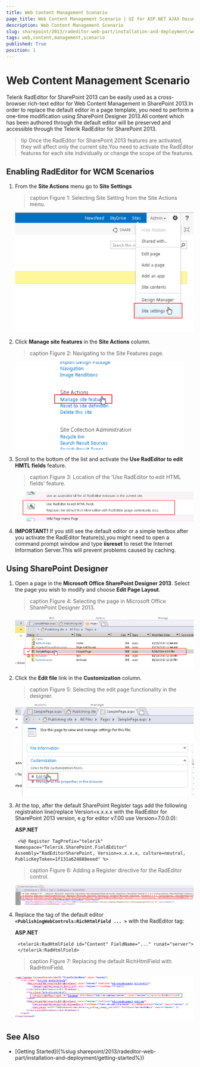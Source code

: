 ```yaml
---
title: Web Content Management Scenario
page_title: Web Content Management Scenario | UI for ASP.NET AJAX Documentation
description: Web Content Management Scenario
slug: sharepoint/2013/radeditor-web-part/installation-and-deployment/web-content-management-scenario
tags: web,content,management,scenario
published: True
position: 1
---
```


# Web Content Management Scenario



Telerik RadEditor for SharePoint 2013 can be easily used as a cross-browser rich-text editor for Web Content Management in SharePoint 2013.In order to replace the default editor in a page template, you need to perform a one-time modification using SharePoint Designer 2013.All content which has been authored through the default editor will be preserved and accessible through the Telerik RadEditor for SharePoint 2013.



>tip Once the RadEditor for SharePoint 2013 features are activated, they will affect only the current site.You need to activate the RadEditor features for each site individually or change the scope of the features.

## Enabling RadEditor for WCM Scenarios



1. From the **Site Actions** menu go to **Site Settings**

	>caption Figure 1: Selecting Site Setting from the Site Actions menu.
	
	![sp 2013-open-site-settings](images/sp2013-open-site-settings.png)

1. Click **Manage site features** in the **Site Actions** column.

	>caption Figure 2: Navigating to the Site Features page.

	![sp 2013-select-manage-features](images/sp2013-select-manage-features.png)

1. Scroll to the bottom of the list and activate the **Use RadEditor to edit HMTL fields** feature.

	>caption Figure 3: Location of the 'Use RadEditor to edit HTML fields' feature.

	![sp 2013-enable-editor-for-html-fields](images/sp2013-enable-editor-for-html-fields.png)

1. **IMPORTANT!** If you still see the default editor or a simple textbox after you activate the RadEditor feature(s),you might need to open a command prompt window and type **iisreset** to reset the Internet Information Server.This will prevent problems caused by caching.


## Using SharePoint Designer

1. Open a page in the **Microsoft Office SharePoint Designer 2013**. Select the page you wish to modify and choose **Edit Page Layout**.

	>caption Figure 4: Selecting the page in Microsoft Office SharePoint Designer 2013.

	![sp 2013-select-page-in-designer](images/sp2013-select-page-in-designer.png)

1. Click the **Edit file** link in the **Customization** column.

	>caption Figure 5: Selecting the edit page functionality in the designer.

	![sp 2013-select-edit-file-in-designer](images/sp2013-select-edit-file-in-designer.png)

1. At the top, after the default SharePoint Register tags add the following registration line(replace Version=x.x.x.x with the RadEditor for SharePoint 2013 version, e.g for editor v7.00 use Version=7.0.0.0):

	**ASP.NET**

		<%@ Register TagPrefix="telerik" Namespace="Telerik.SharePoint.FieldEditor" Assembly="RadEditorSharePoint, Version=x.x.x.x, culture=neutral, PublicKeyToken=1f131a624888eeed" %>  


	>caption Figure 6: Adding a Register directive for the RadEditor control.

	![sp 2013-register-rad-editor](images/sp2013-register-rad-editor.png)

1. Replace the tag of the default editor **`<PublishingWebControls:RichHtmlField ... >`** with the RadEditor tag:

	**ASP.NET**

		<telerik:RadHtmlField id="Content" FieldName="..." runat="server">
		</telerik:RadHtmlField>


	>caption Figure 7: Replacing the default RichHtmlField with RadHtmlField.

	![sp 2013-richhtmlfield-location](images/sp2013-richhtmlfield-location.png)

## See Also

 * [Getting Started]({%slug sharepoint/2013/radeditor-web-part/installation-and-deployment/getting-started%})

